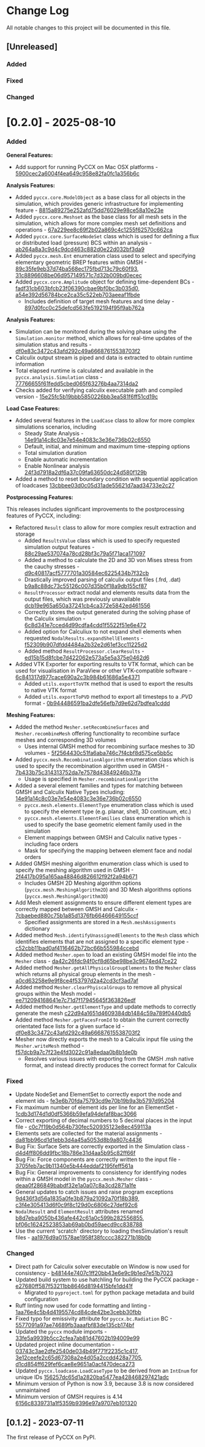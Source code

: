 
# Change Log
All notable changes to this project will be documented in this file.

## [Unreleased]

### Added

### Fixed

### Changed

# [0.2.0] - 2025-08-10

### Added

**General Features:**

- Add support for running PyCCX on Mac OSX platforms - [5900cec2a6004f4ea649c958e82fa0fc1a356b6c](https://github.com/drlukeparry/pyccx/commit/5900cec2a6004f4ea649c958e82fa0fc1a356b6c)

**Analysis Features:**

- Added `pyccx.core.ModelObject` as a base class for all objects in the simulation, which provides generic infrastructure for implementing feature - [8815a89275e252afd75dd76029e98ce58a10e23e](https://github.com/drlukeparry/pyccx/commit/)
- Added `pyccx.core.Meshset` as the base class for all mesh sets in the simulation, which allows for more complex mesh set definitions and operations - [67a229ee8c69f2b02a869c4c1255f62570c662ca](https://github.com/drlukeparry/pyccx/commit/)
- Added `pyccx.core.SurfaceNodeSet` class which is used for defining a flux or distributed load (pressure) BCS within an analysis - [ab264a8a3c9d4c9dcd463c882d0e22d032bf3da9](https://github.com/drlukeparry/pyccx/commit/ab264a8a3c9d4c9dcd463c882d0e22d032bf3da9)
- Added `pyccx.mesh.Ent` enumeration  class used to select and specifying elementary geometric BREP features within GMSH - [89c35fe9eb37d74ba568ec175fbd713c79c60f93](https://github.com/drlukeparry/pyccx/commit/89c35fe9eb37d74ba568ec175fbd713c79c60f93), [31c8896608be06d957149571c7d32b009bd0ecec](https://github.com/drlukeparry/pyccx/commit/31c8896608be06d957149571c7d32b009bd0ecec)
- Added `pyccx.core.Amplitude` object for defining time-dependent BCs - [fadf31cb603bfcb23f06390cbae9bf0bc3b035d0](https://github.com/drlukeparry/pyccx/commit/), [a54e392d56784bce2ca35c522eb703aeeaf1fbde](https://github.com/drlukeparry/pyccx/commit/)
  - Includes definition of target mesh features and time delay - [897d0fcc0c25defcd563fe5192194f95f9ab762a](https://github.com/drlukeparry/pyccx/commit/)
  
**Analysis Features:**

- Simulation can be monitored during the solving phase using the `Simulation.monitor` method, which allows for real-time updates of the simulation status and results - [df0e83c3472c43afd292c49a66687615538703f2](https://github.com/drlukeparry/pyccx/commit/df0e83c3472c43afd292c49a66687615538703f2)
- Calculix output stream is piped and data is extracted to obtain runtime information
- Total elapsed runtime is calculated and available in the `pyccx.analysis.Simulation` class - [77766655f61fedd5cbed065f63276b4aa7314da2](https://github.com/drlukeparry/pyccx/commit/)
- Checks added for verifying calculix executable path and compiled version - [15e25fc5b19bbb5850226bb3ea581f6ff51cd19c](https://github.com/drlukeparry/pyccx/commit/)

**Load Case Features:**

- Added several features in the `LoadCase` class to allow for more complex simulations scenarios, including 
  - Steady State Analysis - [14e91a14c8c03e7e54e4083c3e36e736b02c6550](https://github.com/drlukeparry/pyccx/commit/)
  - Default, initial, and minimum and maximum time-stepping options 
  - Total simulation duration
  - Enable automatic incrementation
  - Enable Nonlinear analysis [24f3d7918a2df6a37c09fa63650dc24d580f129b](https://github.com/drlukeparry/pyccx/commit/)
- Added a method to reset boundary condition with sequential application of loadcases [13cbbee03d0c05d31ade55621d7aad34733e2c27](https://github.com/drlukeparry/pyccx/commit/)

**Postprocessing Features:**

This releases includes significant improvements to the postprocessing features of PyCCX, including:
- Refactored `Result` class to allow for more complex result extraction and storage
  - Added `ResultsValue` class which is used to specify requested simulation output features - [88c29ae537074a78cd28bf3c79a5f71aca171097](https://github.com/drlukeparry/pyccx/commit/)
  - Added a method to calculate the 2D and 3D von Mises stress from the cauchy stresses - [d9c40817acf5777701a30584ec6225434b7f32cb](https://github.com/drlukeparry/pyccx/commit/)
  - Drastically improved parsing of calculix output files (.frd, .dat) [b9a8c88dc73c55126c007d35b0f18a9db155cf87](https://github.com/drlukeparry/pyccx/commit/)
  - `ResultProcessor` extract nodal and elements results data from the output files, which was previously unavailable [dcb19e965a650a37241cb4ca372e5842ed461556](https://github.com/drlukeparry/pyccx/commit/)
  - Correctly stores the output generated during the solving phase of the Calculix simulation - [6c8d341e7cced4d99cdfa4cdd1f5522f51e6e472](https://github.com/drlukeparry/pyccx/commit/)
  - Added option for Calculiux to not expand shell elements when requested `NodalResults.expandShellElements` - [f52309b907dfdd4484a2b32e2d61ef3cc11225d2](https://github.com/drlukeparry/pyccx/commit/)
  - Added method `ResultProcessor.clearResults` - [ed15b15d8fcbe7d422062e573a5e5a375e0462d6](https://github.com/drlukeparry/pyccx/commit/)
- Added VTK Exporter for exporting results to VTK format, which can be used for visualisation in ParaView or other VTK-compatible software - [6c841317d977cace690a2c3b984b61686a5e4371](https://github.com/drlukeparry/pyccx/commit/6c841317d977cace690a2c3b984b61686a5e4371)
  - Added `utils.exportToVTK` method that is used to export the results to native VTK format
  - Added `utils.exportToPVD` method to export all timesteps to a _.PVD_ format - [0b944486591ba2dfe56efb7d9e62d7bdfea1cddd](https://github.com/drlukeparry/pyccx/commit/0b944486591ba2dfe56efb7d9e62d7bdfea1cddd)

**Meshing Features:**
- Added the method `Mesher.setRecombineSurfaces` and `Mesher.recombineMesh` offering functionality to recombine surface meshes and corresponding 3D volumes
  - Uses internal GMSH method for recombining surface meshes to 3D volumes - [5f2564430c51fa6aba746c7f4cbf8d575ce5bb5c](https://github.com/drlukeparry/pyccx/commit/5f2564430c51fa6aba746c7f4cbf8d575ce5bb5c)
- Added `pyccx.mesh.RecombinationAlgorithm` enumeration class which is used to specify the recombination algorithm used in GMSH - [7b433b75c314313752da7e7578d43849246b37fa](https://github.com/drlukeparry/pyccx/commit/7b433b75c314313752da7e7578d43849246b37fa)
  - Usage is specified in `Mesher.recombinationAlgorithm`
- Added a several element families and types for matching between GMSH and Calculix Native Types including:  [14e91a14c8c03e7e54e4083c3e36e736b02c6550](https://github.com/drlukeparry/pyccx/commit/14e91a14c8c03e7e54e4083c3e36e736b02c6550)
    - `pyccx.mesh.elements.ElementType` enumeration class which is used to specify the element type (e.g. planar, shell, 3D continuum, etc.)
    - `pyccx.mesh.elements.ElementFamilies` class enumeration which is used to specify the base geometric element family used in the simulation
    - Element mappings between GMSH and Calculix native types - including face orders
    - Mask for specifying the mapping between element face and nodal orders
- Added GMSH meshing algorithm enumeration class which is used to specify the meshing algorithm used in GMSH - [2f4417b095a165aa48846d826612f92f2a94b671](https://github.com/drlukeparry/pyccx/commit/2f4417b095a165aa48846d826612f92f2a94b671)
  - Includes GMSH 2D Meshing algorithm options (`pyccx.mesh.MeshingAlgorithm2D`) and 3D Mesh algorithms options (`pyccx.mesh.MeshingAlgorithm3D`) 
- Add Mesh element assignments to ensure different element types are correctly mapped between GMSH and Calculix - [7cbaebed880c75b1a85d1376fb66466649155ccf](https://github.com/drlukeparry/pyccx/commit/7cbaebed880c75b1a85d1376fb66466649155ccf)
  - Specified assignments are stored in a `Mesh.meshAssignments` dictionary
- Added method `Mesh.identifyUnassignedElements` to the `Mesh` class which identifies elements that are not assigned to a specific element type - [c52cbb11bad0af4116462b72bc66b555984ccebd](https://github.com/drlukeparry/pyccx/commit/c52cbb11bad0af4116462b72bc66b555984ccebd)
- Added method `Mesher.open` to load an existing GMSH model file into the `Mesher` class - [da42c26fdc94f0cf8d65be98be3c9674ed47ce22](https://github.com/drlukeparry/pyccx/commit/da42c26fdc94f0cf8d65be98be3c9674ed47ce22)
- Added method `Mesher.getAllPhysicalGroupElements` to the `Mesher` class which returns all physical group elements in the mesh - [a0cd63258e9e9f8ce4f53797d2a42cd3cf3ad7af](https://github.com/drlukeparry/pyccx/commit/a0cd63258e9e9f8ce4f53797d2a42cd3cf3ad7af)
- Added method `Mesher.clearPhyiscalGroups` to remove all physical groups within the Mesh model - [ee712094168641e7c71d7f17945645f363826edf](https://github.com/drlukeparry/pyccx/commit/ee712094168641e7c71d7f17945645f363826edf)
- Added method `Mesher.getElementType` and update methods to correctly generate the mesh [c22d94a1651d4609384db1484c59a789f0440db5](https://github.com/drlukeparry/pyccx/commit/c22d94a1651d4609384db1484c59a789f0440db5)
- Added method `Mesher.getFacesFromId` to obtain the current correctly orientated face lists for a given surface id - [df0e83c3472c43afd292c49a66687615538703f2](https://github.com/drlukeparry/pyccx/commit/df0e83c3472c43afd292c49a66687615538703f2)
- Mesher now directly exports the mesh to a Calculix input file using the `Mesher.writeMesh` method - [f57dcb9a7c7f23e4fd3022c91a8edaa0b8b1de0b](https://github.com/drlukeparry/pyccx/commit/f57dcb9a7c7f23e4fd3022c91a8edaa0b8b1de0b)
  - Resolves various issues with exporting from the GMSH .msh native format, and instead directly produces the correct format for Calculix

### Fixed 

- Update NodeSet and ElementSet to correctly export the node and element ids - [fe3e6b70fda75793cd9e70b19b9a3b5797d95204](https://github.com/drlukeparry/pyccx/commit/fe3e6b70fda75793cd9e70b19b9a3b5797d95204)
- Fix maximum number of element ids per line for an ElementSet - [1cdb3d174d1d0df5366b59efa94defaf8bac3066](https://github.com/drlukeparry/pyccx/commit/1cdb3d174d1d0df5366b59efa94defaf8bac3066)
- Correct exporting of decimal numbers to 5 decimal places in the input file - [c0c7f19b0d564b730fec520935123e8ec459113a](https://github.com/drlukeparry/pyccx/commit/c0c7f19b0d564b730fec520935123e8ec459113a)
- Elements sets are collected for the material assignments - [da81bb96cd1d1ebb3d4a45a5053d8b9a807c4436](https://github.com/drlukeparry/pyccx/commit/da81bb96cd1d1ebb3d4a45a5053d8b9a807c4436)
- Bug Fix: Surface Sets are correctly exported in the Simulation class - [d4d4ff806dd9fbc18b786e31d4aa5b95c82ff66f](https://github.com/drlukeparry/pyccx/commit/d4d4ff806dd9fbc18b786e31d4aa5b95c82ff66f)
- Bug Fix: Force components are correctly written to the input file - [3705feb7ac9b11340e5b444eddaf2195feff561a](https://github.com/drlukeparry/pyccx/commit/3705feb7ac9b11340e5b444eddaf2195feff561a)
- Bug Fix: General improvements to consistency for identifying nodes within a GMSH model in the `pyccx.mesh.Mesher` class - [deaa0f286849babdf32e1a0a07c8a3cd2871a1fe](https://github.com/drlukeparry/pyccx/commit/deaa0f286849babdf32e1a0a07c8a3cd2871a1fe)
- General updates to catch issues and raise program exceptions [9d436f3d56a1835a0fe3b879a21092a70f18b389](https://github.com/drlukeparry/pyccx/commit/9d436f3d56a1835a0fe3b879a21092a70f18b389), [c3f4e305413d6f0c9f8c129d0c6806c27def92c6](https://github.com/drlukeparry/pyccx/commit/c3f4e305413d6f0c9f8c129d0c6806c27def92c6)
- `NodalResult` and `ElementResult` attributes renamed [b8d7eba9050b436afe442c61a0c599b282556855](https://github.com/drlukeparry/pyccx/commit/b8d7eba9050b436afe442c61a0c599b282556855), [bf06c16242523853ab69ab0bd59aecd9cc838788](https://github.com/drlukeparry/pyccx/commit/bf06c16242523853ab69ab0bd59aecd9cc838788)
- Use the current 'scratch' directory to loading thesSimulation's result files - [aa1976d9a01578ae1958f38fcccc382271b18b0b](https://github.com/drlukeparry/pyccx/commit/aa1976d9a01578ae1958f38fcccc382271b18b0b)

### Changed

- Direct path for Calculix solver executable on Window is now used for consistency - [b48144e7407c1ff20bb43e6e9c9b1ed7e51b7023](https://github.com/drlukeparry/pyccx/commit/b48144e7407c1ff20bb43e6e9c9b1ed7e51b7023)
- Updated build system to use hatchling for building the PyCCX package - [e27680ff587f53211bb8646d8194415bfe1dd41f](https://github.com/drlukeparry/pyccx/commit/e27680ff587f53211bb8646d8194415bfe1dd41f)
  - Migrated to `pyproject.toml` for python package metadata and build configuration
- Ruff linting now used for code formatting and linting - [1aa76e4c5b4d4195574cd84cde42be3cebb30fbb](https://github.com/drlukeparry/pyccx/commit/1aa76e4c5b4d4195574cd84cde42be3cebb30fbb)
- Fixed typo for emissivity attribute for `pyccx.bc.Radiation` BC - [5577091a97ae74689fb3aaafbf83de135cb174bf](https://github.com/drlukeparry/pyccx/commit/5577091a97ae74689fb3aaafbf83de135cb174bf)
- Updated the `pyccx` module imports - [33fe5a9939b5cc2cfea7ab81d47602b194009e99](https://github.com/drlukeparry/pyccx/commit/33fe5a9939b5cc2cfea7ab81d47602b194009e99)
- Updated project inline documentation - [03743c3ae2dfe2540de034b49f771f2235c1c417](https://github.com/drlukeparry/pyccx/commit/03743c3ae2dfe2540de034b49f771f2235c1c417), [3e12ceefe2c65d67308a2e4d05a2ccdd428a7705](https://github.com/drlukeparry/pyccx/commit/3e12ceefe2c65d67308a2e4d05a2ccdd428a7705), [d1cd854ff629fef6cae8e9651a0acf470deca273](https://github.com/drlukeparry/pyccx/commit/d1cd854ff629fef6cae8e9651a0acf470deca273)
- Updated `pyccx.loadcase.LoadCaseType` to be derived from an `IntEnum` for unique IDs [156257dc65d1a2820ba5477ea428468297421adc](https://github.com/drlukeparry/pyccx/commit/156257dc65d1a2820ba5477ea428468297421adc)
- Minimum version of Python is now 3.9, because 3.8 is now considered unmaintained
- Minimum version of GMSH requires is 4.14 [6156c8339731a1f5359b9396e97a9707eb101320](https://github.com/drlukeparry/pyccx/commit/6156c8339731a1f5359b9396e97a9707eb101320)

## [0.1.2] - 2023-07-11

  The first release of PyCCX on PyPI.

